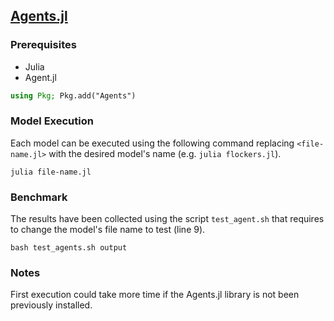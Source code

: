 ## [Agents.jl](https://juliadynamics.github.io/Agents.jl/stable/)

### Prerequisites
- Julia
- Agent.jl

```julia
using Pkg; Pkg.add("Agents")
```
### Model Execution
Each model can be executed using the following command replacing `<file-name.jl>` with the desired model's name (e.g. `julia flockers.jl`).

```console 
julia file-name.jl
```

### Benchmark
The results have been collected using the script `test_agent.sh` that requires to change the model's file name to test (line 9).

```console 
bash test_agents.sh output
```

### Notes
First execution could take more time if the Agents.jl library is not been previously installed.
